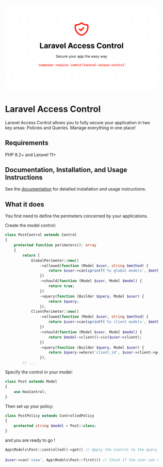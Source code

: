 <p align="center"><img src="https://raw.githubusercontent.com/Lomkit/art/main/laravel-access-control/cover.png" alt="Social Card of Laravel Access Control"></p>

# Laravel Access Control

Laravel Access Control allows you to fully secure your application in two key areas: Policies and Queries. Manage everything in one place!
## Requirements

PHP 8.2+ and Laravel 11+

## Documentation, Installation, and Usage Instructions

See the [documentation](https://laravel-access-control.lomkit.com) for detailed installation and usage instructions.

## What it does

You first need to define the perimeters concerned by your applications.

Create the model control:

```php
class PostControl extends Control
{
    protected function perimeters(): array
    {
        return [
            GlobalPerimeter::new()
                ->allowed(function (Model $user, string $method) {
                    return $user->can(sprintf('%s global models', $method));
                })
                ->should(function (Model $user, Model $model) {
                    return true;
                })
                ->query(function (Builder $query, Model $user) {
                    return $query;
                }),
            ClientPerimeter::new()
                ->allowed(function (Model $user, string $method) {
                    return $user->can(sprintf('%s client models', $method));
                })
                ->should(function (Model $user, Model $model) {
                    return $model->client()->is($user->client);
                })
                ->query(function (Builder $query, Model $user) {
                    return $query->where('client_id', $user->client->getKey());
                }),
        // ...
```

Specify the control in your model:

```php
class Post extends Model
{
    use HasControl;
}
```

Then set up your policy:

```php
class PostPolicy extends ControlledPolicy
{
    protected string $model = Post::class;
}
```

and you are ready to go !

```php
App\Models\Post::controlled()->get() // Apply the Control to the query

$user->can('view', App\Models\Post::first()) // Check if the user can view the post according to the policy
```